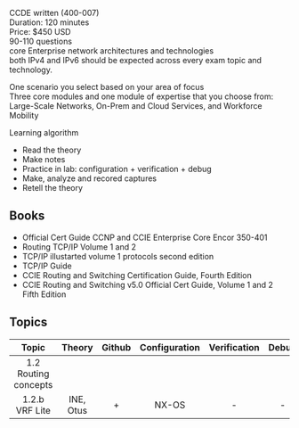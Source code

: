 CCDE written (400-007)  
Duration: 120 minutes  
Price: $450 USD  
90-110 questions  
core Enterprise network architectures and technologies  
both IPv4 and IPv6 should be expected across every exam topic and technology.  






One scenario you select based on your area of focus  
Three core modules and one module of expertise that you choose from: Large-Scale Networks, On-Prem and Cloud Services, and Workforce Mobility  

Learning algorithm
- Read the theory
- Make notes
- Practice in lab: configuration + verification + debug
- Make, analyze and recored captures
- Retell the theory 

## Books
- Official Cert Guide CCNP and CCIE Enterprise Core Encor 350-401 
- Routing TCP/IP Volume 1 and 2
- TCP/IP illustarted volume 1 protocols second edition
- TCP/IP Guide 
- CCIE Routing and Switching Certification Guide, Fourth Edition
- CCIE Routing and Switching v5.0 Official Cert Guide, Volume 1 and 2 Fifth Edition

## Topics
| Topic  | Theory | Github | Configuration | Verification | Debug | IPv6 |
| :-------------: | :-------------: | :-------------: | :-------------: | :-------------: | :-------------: | :-------------: |
| 1.2 Routing concepts|
| 1.2.b VRF Lite  | INE, Otus | + | NX-OS | - | - | - |

